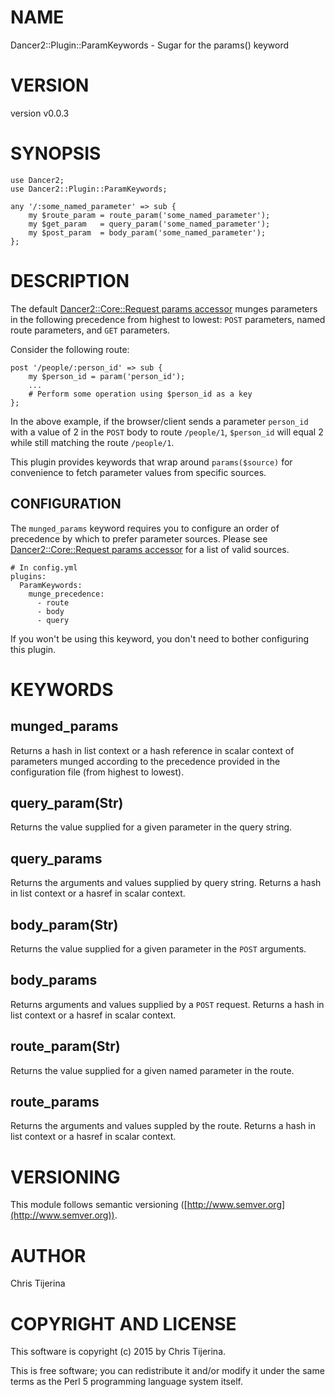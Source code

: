 # NAME

Dancer2::Plugin::ParamKeywords - Sugar for the params() keyword

# VERSION

version v0.0.3

# SYNOPSIS

    use Dancer2;
    use Dancer2::Plugin::ParamKeywords;

    any '/:some_named_parameter' => sub {
        my $route_param = route_param('some_named_parameter');
        my $get_param   = query_param('some_named_parameter');
        my $post_param  = body_param('some_named_parameter');
    };

# DESCRIPTION

The default [Dancer2::Core::Request params
accessor](https://metacpan.org/pod/Dancer2::Core::Request#params-source)
munges parameters in the following precedence from
highest to lowest: `POST` parameters, named route parameters,
and `GET` parameters.

Consider the following route:

    post '/people/:person_id' => sub {
        my $person_id = param('person_id');
        ...
        # Perform some operation using $person_id as a key
    };

In the above example, if the browser/client sends a parameter
`person_id` with a value of 2 in the `POST` body to route `/people/1`,
`$person_id` will equal 2 while still matching the route `/people/1`.

This plugin provides keywords that wrap around `params($source)`
for convenience to fetch parameter values from specific sources.

## CONFIGURATION

The `munged_params` keyword requires you to configure an order of
precedence by which to prefer parameter sources.  Please see 
[Dancer2::Core::Request params accessor](https://metacpan.org/pod/Dancer2::Core::Request#params-source)
for a list of valid sources.

    # In config.yml
    plugins:
      ParamKeywords:
        munge_precedence:
          - route
          - body
          - query

If you won't be using this keyword, you don't need to bother configuring
this plugin.

# KEYWORDS

## munged\_params

Returns a hash in list context or a hash reference in scalar context of
parameters munged according to the precedence provided in the configuration
file (from highest to lowest).

## query\_param(Str)

Returns the value supplied for a given parameter in the query string.

## query\_params

Returns the arguments and values supplied by query string. Returns a hash in list context or a hasref in scalar context.

## body\_param(Str)

Returns the value supplied for a given parameter in the `POST` arguments.

## body\_params

Returns arguments and values supplied by a `POST` request.  Returns a hash in list context or a hasref in scalar context.

## route\_param(Str)

Returns the value supplied for a given named parameter in the route.

## route\_params

Returns the arguments and values suppled by the route. Returns a hash in list context or a hasref in scalar context.

# VERSIONING

This module follows semantic versioning ([http://www.semver.org](http://www.semver.org)).

# AUTHOR

Chris Tijerina

# COPYRIGHT AND LICENSE

This software is copyright (c) 2015 by Chris Tijerina.

This is free software; you can redistribute it and/or modify it under
the same terms as the Perl 5 programming language system itself.
